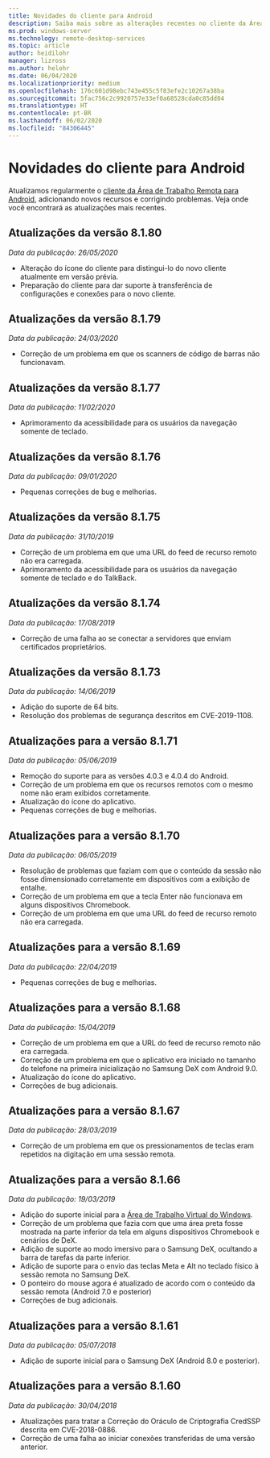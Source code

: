 ```yaml
---
title: Novidades do cliente para Android
description: Saiba mais sobre as alterações recentes no cliente da Área de Trabalho Remota para Android
ms.prod: windows-server
ms.technology: remote-desktop-services
ms.topic: article
author: heidilohr
manager: lizross
ms.author: helohr
ms.date: 06/04/2020
ms.localizationpriority: medium
ms.openlocfilehash: 176c601d98ebc743e455c5f83efe2c10267a38ba
ms.sourcegitcommit: 5fac756c2c9920757e33ef0a68528cda0c85dd04
ms.translationtype: HT
ms.contentlocale: pt-BR
ms.lasthandoff: 06/02/2020
ms.locfileid: "84306445"
---
```

# <a name="whats-new-in-the-android-client"></a>Novidades do cliente para Android

Atualizamos regularmente o [cliente da Área de Trabalho Remota para Android](remote-desktop-android.md), adicionando novos recursos e corrigindo problemas. Veja onde você encontrará as atualizações mais recentes.

## <a name="updates-for-version-8180"></a>Atualizações da versão 8.1.80

*Data da publicação: 26/05/2020*

- Alteração do ícone do cliente para distingui-lo do novo cliente atualmente em versão prévia.
- Preparação do cliente para dar suporte à transferência de configurações e conexões para o novo cliente.

## <a name="updates-for-version-8179"></a>Atualizações da versão 8.1.79

*Data da publicação: 24/03/2020*

- Correção de um problema em que os scanners de código de barras não funcionavam.

## <a name="updates-for-version-8177"></a>Atualizações da versão 8.1.77

*Data da publicação: 11/02/2020*

- Aprimoramento da acessibilidade para os usuários da navegação somente de teclado.

## <a name="updates-for-version-8176"></a>Atualizações da versão 8.1.76

*Data da publicação: 09/01/2020*

- Pequenas correções de bug e melhorias.

## <a name="updates-for-version-8175"></a>Atualizações da versão 8.1.75

*Data da publicação: 31/10/2019*

- Correção de um problema em que uma URL do feed de recurso remoto não era carregada.
- Aprimoramento da acessibilidade para os usuários da navegação somente de teclado e do TalkBack.

## <a name="updates-for-version-8174"></a>Atualizações da versão 8.1.74

*Data da publicação: 17/08/2019*

- Correção de uma falha ao se conectar a servidores que enviam certificados proprietários.

## <a name="updates-for-version-8173"></a>Atualizações da versão 8.1.73

*Data da publicação: 14/06/2019*

- Adição do suporte de 64 bits.
- Resolução dos problemas de segurança descritos em CVE-2019-1108.

## <a name="updates-for-version-8171"></a>Atualizações para a versão 8.1.71

*Data da publicação: 05/06/2019*

- Remoção do suporte para as versões 4.0.3 e 4.0.4 do Android.
- Correção de um problema em que os recursos remotos com o mesmo nome não eram exibidos corretamente.
- Atualização do ícone do aplicativo.
- Pequenas correções de bug e melhorias.

## <a name="updates-for-version-8170"></a>Atualizações para a versão 8.1.70

*Data da publicação: 06/05/2019*

- Resolução de problemas que faziam com que o conteúdo da sessão não fosse dimensionado corretamente em dispositivos com a exibição de entalhe.
- Correção de um problema em que a tecla Enter não funcionava em alguns dispositivos Chromebook.
- Correção de um problema em que uma URL do feed de recurso remoto não era carregada.

## <a name="updates-for-version-8169"></a>Atualizações para a versão 8.1.69

*Data da publicação: 22/04/2019*

- Pequenas correções de bug e melhorias.

## <a name="updates-for-version-8168"></a>Atualizações para a versão 8.1.68

*Data da publicação: 15/04/2019*

- Correção de um problema em que a URL do feed de recurso remoto não era carregada.
- Correção de um problema em que o aplicativo era iniciado no tamanho do telefone na primeira inicialização no Samsung DeX com Android 9.0.
- Atualização do ícone do aplicativo.
- Correções de bug adicionais.

## <a name="updates-for-version-8167"></a>Atualizações para a versão 8.1.67

*Data da publicação: 28/03/2019*

- Correção de um problema em que os pressionamentos de teclas eram repetidos na digitação em uma sessão remota.

## <a name="updates-for-version-8166"></a>Atualizações para a versão 8.1.66

*Data da publicação: 19/03/2019*

- Adição do suporte inicial para a [Área de Trabalho Virtual do Windows](https://aka.ms/wvd).
- Correção de um problema que fazia com que uma área preta fosse mostrada na parte inferior da tela em alguns dispositivos Chromebook e cenários de DeX.
- Adição de suporte ao modo imersivo para o Samsung DeX, ocultando a barra de tarefas da parte inferior.
- Adição de suporte para o envio das teclas Meta e Alt no teclado físico à sessão remota no Samsung DeX.
- O ponteiro do mouse agora é atualizado de acordo com o conteúdo da sessão remota (Android 7.0 e posterior)
- Correções de bug adicionais.

## <a name="updates-for-version-8161"></a>Atualizações para a versão 8.1.61

*Data da publicação: 05/07/2018*

- Adição de suporte inicial para o Samsung DeX (Android 8.0 e posterior).

## <a name="updates-for-version-8160"></a>Atualizações para a versão 8.1.60

*Data da publicação: 30/04/2018*

- Atualizações para tratar a Correção do Oráculo de Criptografia CredSSP descrita em CVE-2018-0886.
- Correção de uma falha ao iniciar conexões transferidas de uma versão anterior.
